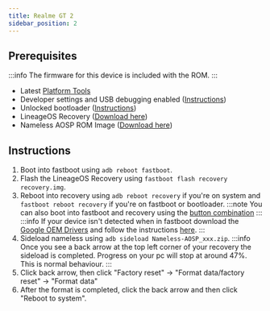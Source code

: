 ```yaml
---
title: Realme GT 2
sidebar_position: 2
---
```


## Prerequisites

:::info
The firmware for this device is included with the ROM.
:::
- Latest [Platform Tools](/docs/faq.md#links)
- Developer settings and USB debugging enabled ([Instructions](/docs/faq.md#enabling-developer-options))
- Unlocked bootloader ([Instructions](/docs/faq.md#how-to-unlock-bootloader))
- LineageOS Recovery ([Download here](https://github.com/pjgowtham/android_device_realme_porsche/releases/download/lineage-21.0-20240107-UNOFFICIAL-porsche/recovery-lineage-21.0-20240107-UNOFFICIAL-porsche.zip))
- Nameless AOSP ROM Image ([Download here](/docs/getting-started/downloads/realme/porsche.md))

## Instructions

1. Boot into fastboot using `adb reboot fastboot`.
2. Flash the LineageOS Recovery using `fastboot flash recovery recovery.img`.
3. Reboot into recovery using `adb reboot recovery` if you're on system and `fastboot reboot recovery` if you're on fastboot or bootloader.
:::note
You can also boot into fastboot and recovery using the [button combination](/docs/faq.md#button-combinations)
:::
:::info
If your device isn't detected when in fastboot download the [Google OEM Drivers](/docs/faq.md#links) and follow the instructions [here](/docs/faq.md#installing-google-usb-drivers).
:::
4. Sideload nameless using `adb sideload Nameless-AOSP_xxx.zip`.
:::info
Once you see a back arrow at the top left corner of your recovery the sideload is completed. Progress on your pc will stop at around 47%. This is normal behaviour.
:::
5. Click back arrow, then click "Factory reset" -> "Format data/factory reset" -> "Format data"
6. After the format is completed, click the back arrow and then click "Reboot to system".